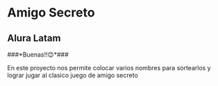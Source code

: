 <h1>Amigo Secreto</h1>
<h2>Alura Latam</h2>
###*Buenas!!😊*###

En este proyecto nos permite colocar varios nombres para sortearlos y lograr jugar al clasico juego de amigo secreto
